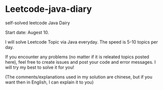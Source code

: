 # Leetcode-java-diary
self-solved leetcode Java Dairy

Start date: Augest 10.

I will solve Leetcode Topic via Java everyday. The speed is 5-10 topics per day.

If you encounter any problems (no matter if it is releated topics posted here), feel free to create issues and post your code and error messages.
I will try my best to solve it for you!

(The comments/explanations used in my solution are chinese, but if you want then in English, I can explain it to you)
